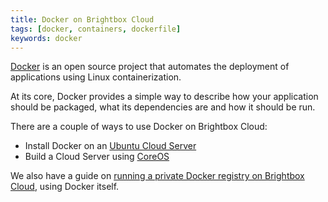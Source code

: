```yaml
---
title: Docker on Brightbox Cloud
tags: [docker, containers, dockerfile]
keywords: docker
---
```


[Docker](https://www.docker.com/) is an open source project that automates the deployment of applications using Linux containerization.

At its core, Docker provides a simple way to describe how your application should be packaged, what its dependencies are and how it should be run.

There are a couple of ways to use Docker on Brightbox Cloud:

* Install Docker on an [Ubuntu Cloud Server](/docs/ubuntu/)
* Build a Cloud Server using [CoreOS](/docs/coreos/)

We also have a guide on [running a private Docker registry on Brightbox Cloud](/docs/guides/docker/private-registry-with-orbit/), using Docker itself.
